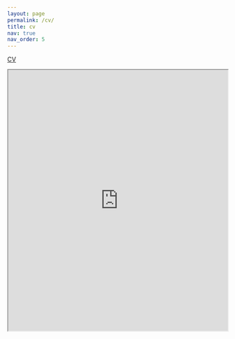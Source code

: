 ```yaml
---
layout: page
permalink: /cv/
title: cv
nav: true
nav_order: 5
---
```


[CV](https://drive.google.com/file/d/1-F1NjQK0naQ2jqneoMmddSj16e1dex54/preview)

<iframe src="https://drive.google.com/file/d/1-F1NjQK0naQ2jqneoMmddSj16e1dex54/preview" height="600px" width="100%" allow="autoplay"></iframe>
